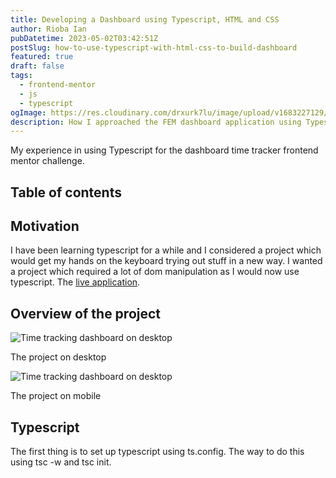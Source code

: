 ```yaml
---
title: Developing a Dashboard using Typescript, HTML and CSS
author: Rioba Ian
pubDatetime: 2023-05-02T03:42:51Z
postSlug: how-to-use-typescript-with-html-css-to-build-dashboard
featured: true
draft: false
tags:
  - frontend-mentor
  - js
  - typescript
ogImage: https://res.cloudinary.com/drxurk7lu/image/upload/v1683227129/time-tracking-dashboard_at9yhu.png
description: How I approached the FEM dashboard application using Typescript
---
```


My experience in using Typescript for the dashboard time tracker frontend mentor challenge.

## Table of contents

## Motivation

I have been learning typescript for a while and I considered a project which would get my hands on the keyboard trying out stuff in a new way. I wanted a project which required a lot of dom manipulation as I would now use typescript. The [live application](https://rioba-ian.github.io/time-tracking-dashboard-main/).

## Overview of the project

![Time tracking dashboard on desktop](/time-tracking-dashboard.png)

The project on desktop

![Time tracking dashboard on desktop](/time-tracking-dashboard-mobile.png)

The project on mobile

## Typescript

The first thing is to set up typescript using ts.config. The way to do this using tsc -w and tsc init.
